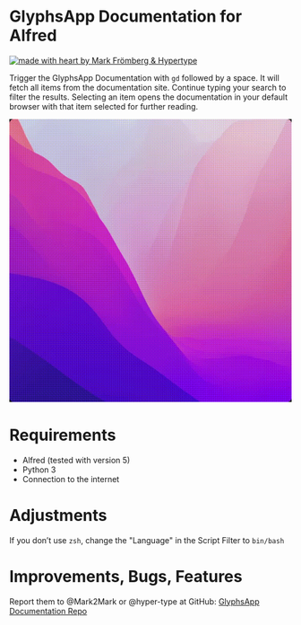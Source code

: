 # GlyphsApp Documentation for Alfred

[![made with heart by Mark Frömberg & Hypertype](https://img.shields.io/badge/made%20with%20%E2%99%A5%20by-mark%20frömberg%20and%20Hypertype%20F9DE64.svg?style=flat)](https://github.com/Mark2Mark)

Trigger the GlyphsApp Documentation with `gd` followed by a space. It will fetch all items from the documentation site. Continue typing your search to filter the results. Selecting an item opens the documentation in your default browser with that item selected for further reading.

![Alt Text](.images/alfred-glyphs-docu-1.gif)


# Requirements

- Alfred (tested with version 5)
- Python 3
- Connection to the internet


# Adjustments

If you don’t use `zsh`, change the "Language" in the Script Filter to `bin/bash`

# Improvements, Bugs, Features

Report them to @Mark2Mark or @hyper-type at GitHub:
[GlyphsApp Documentation Repo](https://github.com/hyper-type/alfred-glyphs-docu)
